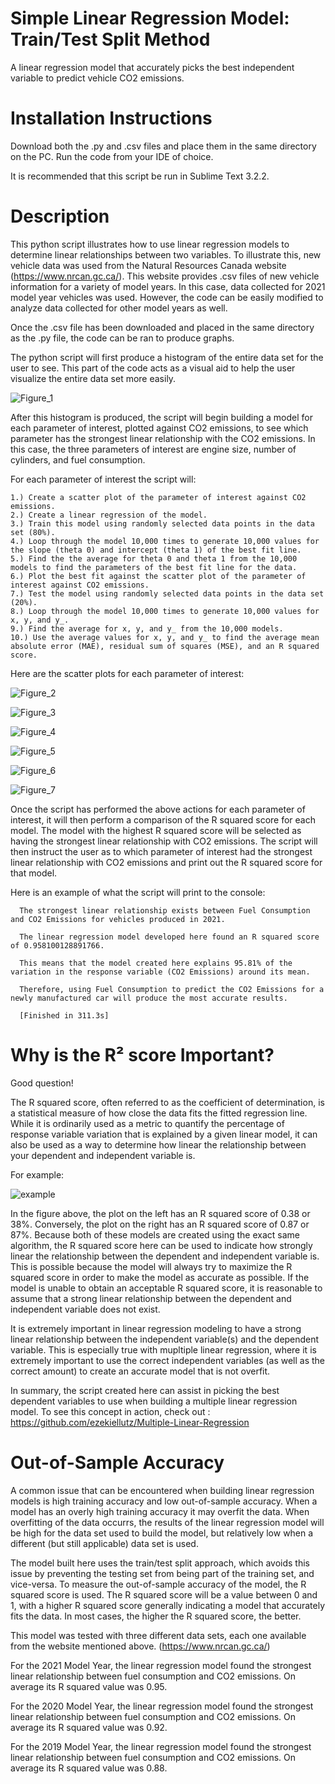# Simple Linear Regression Model: Train/Test Split Method
A linear regression model that accurately picks the best independent variable to predict vehicle CO2 emissions.

# Installation Instructions
Download both the .py and .csv files and place them in the same directory on the PC. Run the code from your IDE of choice.

It is recommended that this script be run in Sublime Text 3.2.2. 

# Description
This python script illustrates how to use linear regression models to determine linear relationships between two variables. To illustrate this, new vehicle data was used from the Natural Resources Canada website (https://www.nrcan.gc.ca/). This website provides .csv files of new vehicle information for a variety of model years. In this case, data collected for 2021 model year vehicles was used. However, the code can be easily modified to analyze data collected for other model years as well.

Once the .csv file has been downloaded and placed in the same directory as the .py file, the code can be ran to produce graphs. 

The python script will first produce a histogram of the entire data set for the user to see. This part of the code acts as a visual aid to help the user visualize the entire data set more easily.


   ![Figure_1](https://user-images.githubusercontent.com/83550613/119499749-a2a70e80-bd2c-11eb-89c4-2328489861e9.png)


After this histogram is produced, the script will begin building a model for each parameter of interest, plotted against CO2 emissions, to see which parameter has the strongest linear relationship with the CO2 emissions. In this case, the three parameters of interest are engine size, number of cylinders, and fuel consumption. 

For each parameter of interest the script will:

	1.) Create a scatter plot of the parameter of interest against CO2 emissions.
	2.) Create a linear regression of the model.
	3.) Train this model using randomly selected data points in the data set (80%). 
	4.) Loop through the model 10,000 times to generate 10,000 values for the slope (theta 0) and intercept (theta 1) of the best fit line.
	5.) Find the the average for theta 0 and theta 1 from the 10,000 models to find the parameters of the best fit line for the data.
	6.) Plot the best fit against the scatter plot of the parameter of interest against CO2 emissions. 
	7.) Test the model using randomly selected data points in the data set (20%).
	8.) Loop through the model 10,000 times to generate 10,000 values for x, y, and y_.
	9.) Find the average for x, y, and y_ from the 10,000 models. 
	10.) Use the average values for x, y, and y_ to find the average mean absolute error (MAE), residual sum of squares (MSE), and an R squared score.

Here are the scatter plots for each parameter of interest:


   ![Figure_2](https://user-images.githubusercontent.com/83550613/119589554-a5d7e400-bd98-11eb-8a8e-2d1a17aa3d98.png)
	 
	 
   ![Figure_3](https://user-images.githubusercontent.com/83550613/119589582-b12b0f80-bd98-11eb-8b89-dbcb545c959b.png)
	 
	 
   ![Figure_4](https://user-images.githubusercontent.com/83550613/119589587-b2f4d300-bd98-11eb-87a2-035b1b9c2d48.png)
	 
	 
   ![Figure_5](https://user-images.githubusercontent.com/83550613/119589592-b4be9680-bd98-11eb-8478-99d7e2344951.png)
	 
	 
   ![Figure_6](https://user-images.githubusercontent.com/83550613/119589593-b6885a00-bd98-11eb-8e31-7d783decf391.png)
	 
	 
   ![Figure_7](https://user-images.githubusercontent.com/83550613/119589597-b8eab400-bd98-11eb-8a21-4582ff054e6b.png)


Once the script has performed the above actions for each parameter of interest, it will then perform a comparison of the R squared score for each model. The model with the highest R squared score will be selected as having the strongest linear relationship with CO2 emissions. The script will then instruct the user as to which parameter of interest had the strongest linear relationship with CO2 emissions and print out the R squared score for that model. 

Here is an example of what the script will print to the console:

      The strongest linear relationship exists between Fuel Consumption and CO2 Emissions for vehicles produced in 2021.

      The linear regression model developed here found an R squared score of 0.958100128891766.

      This means that the model created here explains 95.81% of the variation in the response variable (CO2 Emissions) around its mean.

      Therefore, using Fuel Consumption to predict the CO2 Emissions for a newly manufactured car will produce the most accurate results. 

      [Finished in 311.3s]
      
# Why is the R² score Important?

Good question!

The R squared score, often referred to as the coefficient of determination, is a statistical measure of how close the data fits the fitted regression line. While it is ordinarily used as a metric to quantify the percentage of response variable variation that is explained by a given linear model, it can also be used as a way to determine how linear the relationship between your dependent and independent variable is. 

For example:

![example](https://user-images.githubusercontent.com/83550613/121426750-8c5a9e80-c939-11eb-867b-84dea00d8c50.jpg)

In the figure above, the plot on the left has an R squared score of 0.38 or 38%. Conversely, the plot on the right has an R squared score of 0.87 or 87%. Because both of these models are created using the exact same algorithm, the R squared score here can be used to indicate how strongly linear the relationship between the dependent and independent variable is. This is possible because the model will always try to maximize the R squared score in order to make the model as accurate as possible. If the model is unable to obtain an acceptable R squared score, it is reasonable to assume that a strong linear relationship between the dependent and independent variable does not exist. 

It is extremely important in linear regression modeling to have a strong linear relationship between the independent variable(s) and the dependent variable. This is especially true with mupltiple linear regression, where it is extremely important to use the correct independent variables (as well as the correct amount) to create an accurate model that is not overfit. 

In summary, the script created here can assist in picking the best dependent variables to use when building a multiple linear regression model. To see this concept in action, check out : https://github.com/ezekiellutz/Multiple-Linear-Regression

# Out-of-Sample Accuracy

A common issue that can be encountered when building linear regression models is high training accuracy and low out-of-sample accuracy. When a model has an overly high training accuracy it may overfit the data. When overfitting of the data occurrs, the results of the linear regression model will be high for the data set used to build the model, but relatively low when a different (but still applicable) data set is used. 

The model built here uses the train/test split approach, which avoids this issue by preventing the testing set from being part of the training set, and vice-versa. To measure the out-of-sample accuracy of the model, the R squared score is used. The R squared score will be a value between 0 and 1, with a higher R squared score generally indicating a model that accurately fits the data. In most cases, the higher the R squared score, the better. 

This model was tested with three different data sets, each one available from the website mentioned above. (https://www.nrcan.gc.ca/)

For the 2021 Model Year, the linear regression model found the strongest linear relationship between fuel consumption and CO2 emissions. On average its R squared value was 0.95.

For the 2020 Model Year, the linear regression model found the strongest linear relationship between fuel consumption and CO2 emissions. On average its R squared value was 0.92.

For the 2019 Model Year, the linear regression model found the strongest linear relationship between fuel consumption and CO2 emissions. On average its R squared value was 0.88.
